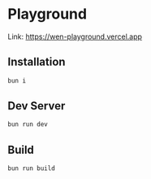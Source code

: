 # Playground

Link: https://wen-playground.vercel.app

## Installation

```bash
bun i
```

## Dev Server

```bash
bun run dev
```

## Build

```bash
bun run build
```
